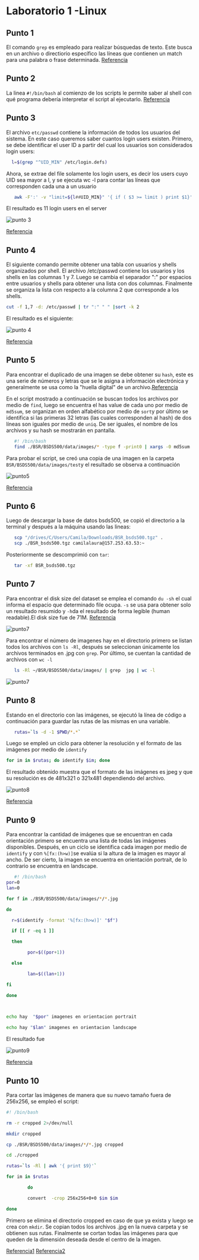 # Laboratorio 1 -Linux

## Punto 1

El comando ```grep``` es empleado para realizar búsquedas de texto. Este busca en un archivo o directiorio específico las líneas que contienen un match para una palabra o frase determinada. [Referencia](https://www.cyberciti.biz/faq/howto-use-grep-command-in-linux-unix/)

## Punto 2

La linea ```#!/bin/bash``` al comienzo de los scripts le permite saber al shell con qué programa debería interpretar el script al ejecutarlo. [Referencia](https://stackoverflow.com/questions/13872048/bash-script-what-does-bin-bash-mean)

## Punto 3

El archivo ```etc/passwd``` contiene la información de todos los usuarios del sistema. En este caso queremos saber cuantos login users existen.
Primero, se debe identificar el user ID a partir del cual los usuarios son considerados login users:

 ```bash
   l=$(grep "^UID_MIN" /etc/login.defs) 
   ```

Ahora, se extrae del file solamente los login users, es decir los users cuyo UID sea mayor a l,  y se ejecuta wc -l para contar las líneas que corresponden cada una a un usuario

```bash
   awk -F':' -v "limit=${l##UID_MIN}" '{ if ( $3 >= limit ) print $1}' /etc/passwd | wc -l
   ```
El resultado es 11 login users en el server

![punto 3](https://github.com/mc-escobar11/IBIO4680/blob/master/01-Linux/Answers/images/images/p_3.png?raw=true)

[Referencia](https://unix.stackexchange.com/questions/144705/use-cut-to-extract-a-list-from-etc-passwd ) 

## Punto 4

El siguiente comando permite obtener una tabla con usuarios y shells organizados por shell. El archivo /etc/passwd contiene los usuarios y los shells en las columnas 1 y 7. Luego se cambia el separador ":" por espacios entre usuarios y shells para obtener una lista con dos columnas. Finalmente se organiza la lista con respecto a la columna 2 que corresponde a los shells.    

```bash
cut -f 1,7 -d: /etc/passwd | tr ":" " " |sort -k 2 
```
El resultado es el siguiente:

![punto 4](https://github.com/mc-escobar11/IBIO4680/blob/master/01-Linux/Answers/images/images/p_4.png?raw=true)

[Referencia](https://unix.stackexchange.com/questions/144705/use-cut-to-extract-a-list-from-etc-passwd)

## Punto 5

Para encontrar el duplicado de una imagen se debe obtener su ```hash```, este es una serie de números y letras que se le asigna a información electrónica y generalmente se usa como la "huella digital" de un archivo.[Referencia](https://percipient.co/computer-files-hash-value/)

En el script mostrado a continuación se buscan todos los archivos por medio de ```find```, luego se encuentra el has value de cada uno por medio de ```md5sum```, se organizan en orden alfabético por medio de ```sort```y por último se identifica si las primeras 32 letras (las cuales corresponden al hash) de dos líneas son iguales por medio de ```uniq```. De ser iguales, el nombre de los archivos y su hash se mostrarán en pantalla. 

```bash
   #! /bin/bash
   find ./BSR/BSDS500/data/images/* -type f -print0 | xargs -0 md5sum | sort | uniq -w32 --all-repeated=separate
   ```
Para probar el script, se creó una copia de una imagen en la carpeta ```BSR/BSDS500/data/images/test```y el resultado se observa a continuación

![punto5](https://github.com/mc-escobar11/IBIO4680/blob/master/01-Linux/Answers/images/images/p_5_1.png?raw=true)

[Referencia](https://superuser.com/questions/487810/find-all-duplicate-files-by-md5-hash)

## Punto 6

Luego de descargar la base de datos bsds500, se copió el directorio a la terminal y después a la máquina usando las lineas:

```bash
   scp "/drives/C/Users/Camila/Downloads/BSR_bsds500.tgz" .
   scp ./BSR_bsds500.tgz camilalaura@157.253.63.53:~
```
Posteriormente se descomprimió con ```tar```:

```bash
   tar -xf BSR_bsds500.tgz 
``` 

## Punto 7

Para encontrar el disk size del dataset se emplea el comando ```du -sh``` el cual informa el espacio que determinado file ocupa. ```-s``` se usa para obtener solo un resultado resumido y ```-h```da el resultado de forma legible (human readable).El disk size fue de 71M.  [Referencia](https://unix.stackexchange.com/questions/185764/how-do-i-get-the-size-of-a-directory-on-the-command-line)

![punto7](https://github.com/mc-escobar11/IBIO4680/blob/master/01-Linux/Answers/images/images/p_7.png?raw=true)

Para encontrar el número de imagenes hay en el directorio primero se listan todos los archivos con ```ls -Rl```, después se seleccionan únicamente los archivos terminados en .jpg con ```grep```. Por último, se cuentan la cantidad de archivos con ```wc -l```

```bash
   ls -Rl ~/BSR/BSDS500/data/images/ | grep  jpg | wc -l  
   ```
![punto7](https://github.com/mc-escobar11/IBIO4680/blob/master/01-Linux/Answers/images/images/p_7_1.png?raw=true)

## Punto 8

Estando en el directorio con las  imágenes, se ejecutó la línea de código a continuación para guardar las rutas de las mismas en una variable. 

```bash
   rutas=`ls -d -1 $PWD/*.*`
```

Luego se empleó un ciclo para obtener la resolución y el formato de las imágenes por medio de  ```identify```  

```bash
for im in $rutas; do identify $im; done    
```
El resultado obtenido muestra que el formato de las imágenes es jpeg y que su resolución es de 481x321 o 321x481 dependiendo del archivo.

![punto8](https://github.com/mc-escobar11/IBIO4680/blob/master/01-Linux/Answers/images/images/p_8.png?raw=true)

[Referencia](https://stackoverflow.com/questions/246215/how-can-i-list-files-with-their-absolute-path-in-linux)

## Punto 9

Para encontrar la cantidad de imágenes que se encuentran en cada orientación primero se encuentra una lista de todas las imágenes disponibles. Después, en un ciclo se identifica cada imagen por medio de ```identify``` y con ```%[fx:(h>w)]```se evalúa si la altura de la imagen es mayor al ancho. De ser cierto, la imagen se encuentra en orientación portrait, de lo contrario se encuentra en landscape. 

```bash
   #! /bin/bash
por=0 
lan=0 

for f in ./BSR/BSDS500/data/images/*/*.jpg 

do 

  r=$(identify -format '%[fx:(h>w)]' "$f") 

  if [[ r -eq 1 ]] 

  then 

        por=$((por+1)) 

  else 

        lan=$((lan+1)) 

fi 

done 

  

echo hay  "$por" imagenes en orientacion portrait 

echo hay "$lan" imagenes en orientacion landscape 
 ```
El resultado fue

![punto9](https://github.com/mc-escobar11/IBIO4680/blob/master/01-Linux/Answers/images/images/p_9_1.png?raw=true)

[Referencia](https://unix.stackexchange.com/questions/294341/shell-script-to-separate-and-move-landscape-and-portrait-images)

## Punto 10

Para cortar las imágenes de manera que su nuevo tamaño fuera de 256x256, se empleó el script:

```bash
#! /bin/bash

rm -r cropped 2>/dev/null

mkdir cropped

cp ./BSR/BSDS500/data/images/*/*.jpg cropped

cd ./cropped

rutas=`ls -Rl | awk '{ print $9}'`

for im in $rutas

        do

        convert  -crop 256x256+0+0 $im $im

done

 ```
Primero se elimina el directorio cropped en caso de que ya exista y luego se crea con ```mkdir```. Se copian todos los archivos .jpg en la nueva carpeta y se obtienen sus rutas. Finalmente se cortan todas las imágenes para que queden de la dimensión deseada desde el centro de la imagen. 
  
[Referencia1](https://unix.stackexchange.com/questions/101580/how-do-i-echo-just-1-column-of-output-from-ls-command)
[Referencia2](https://stackoverflow.com/questions/18581014/how-to-use-mogrify-to-crop-an-image)
